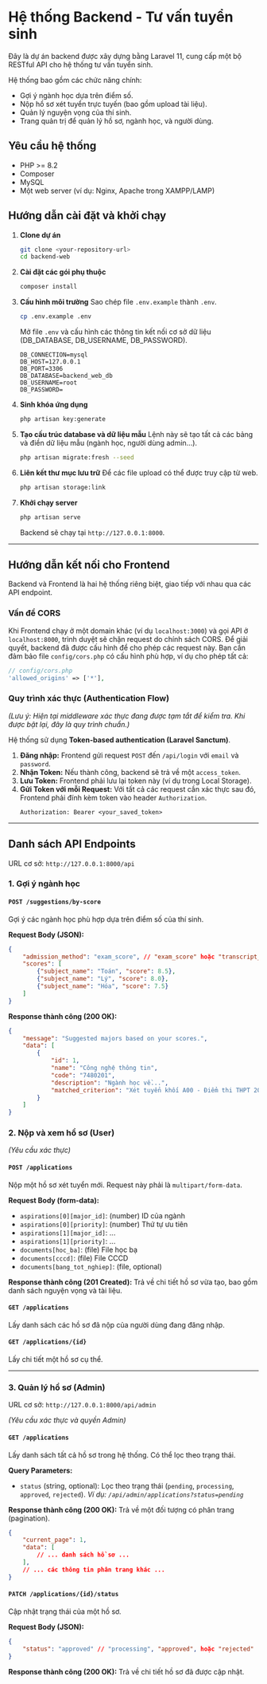 # Hệ thống Backend - Tư vấn tuyển sinh

Đây là dự án backend được xây dựng bằng Laravel 11, cung cấp một bộ RESTful API cho hệ thống tư vấn tuyển sinh.

Hệ thống bao gồm các chức năng chính:
- Gợi ý ngành học dựa trên điểm số.
- Nộp hồ sơ xét tuyển trực tuyến (bao gồm upload tài liệu).
- Quản lý nguyện vọng của thí sinh.
- Trang quản trị để quản lý hồ sơ, ngành học, và người dùng.

## Yêu cầu hệ thống

- PHP >= 8.2
- Composer
- MySQL
- Một web server (ví dụ: Nginx, Apache trong XAMPP/LAMP)

## Hướng dẫn cài đặt và khởi chạy

1.  **Clone dự án**
    ```bash
    git clone <your-repository-url>
    cd backend-web
    ```

2.  **Cài đặt các gói phụ thuộc**
    ```bash
    composer install
    ```

3.  **Cấu hình môi trường**
    Sao chép file `.env.example` thành `.env`.
    ```bash
    cp .env.example .env
    ```
    Mở file `.env` và cấu hình các thông tin kết nối cơ sở dữ liệu (DB_DATABASE, DB_USERNAME, DB_PASSWORD).
    ```dotenv
    DB_CONNECTION=mysql
    DB_HOST=127.0.0.1
    DB_PORT=3306
    DB_DATABASE=backend_web_db
    DB_USERNAME=root
    DB_PASSWORD=
    ```

4.  **Sinh khóa ứng dụng**
    ```bash
    php artisan key:generate
    ```

5.  **Tạo cấu trúc database và dữ liệu mẫu**
    Lệnh này sẽ tạo tất cả các bảng và điền dữ liệu mẫu (ngành học, người dùng admin...).
    ```bash
    php artisan migrate:fresh --seed
    ```

6.  **Liên kết thư mục lưu trữ**
    Để các file upload có thể được truy cập từ web.
    ```bash
    php artisan storage:link
    ```

7.  **Khởi chạy server**
    ```bash
    php artisan serve
    ```
    Backend sẽ chạy tại `http://127.0.0.1:8000`.

---

## Hướng dẫn kết nối cho Frontend

Backend và Frontend là hai hệ thống riêng biệt, giao tiếp với nhau qua các API endpoint.

### Vấn đề CORS

Khi Frontend chạy ở một domain khác (ví dụ `localhost:3000`) và gọi API ở `localhost:8000`, trình duyệt sẽ chặn request do chính sách CORS. Để giải quyết, backend đã được cấu hình để cho phép các request này. Bạn cần đảm bảo file `config/cors.php` có cấu hình phù hợp, ví dụ cho phép tất cả:
```php
// config/cors.php
'allowed_origins' => ['*'],
```

### Quy trình xác thực (Authentication Flow)

*(Lưu ý: Hiện tại middleware xác thực đang được tạm tắt để kiểm tra. Khi được bật lại, đây là quy trình chuẩn.)*

Hệ thống sử dụng **Token-based authentication (Laravel Sanctum)**.

1.  **Đăng nhập:** Frontend gửi request `POST` đến `/api/login` với `email` và `password`.
2.  **Nhận Token:** Nếu thành công, backend sẽ trả về một `access_token`.
3.  **Lưu Token:** Frontend phải lưu lại token này (ví dụ trong Local Storage).
4.  **Gửi Token với mỗi Request:** Với tất cả các request cần xác thực sau đó, Frontend phải đính kèm token vào header `Authorization`.
    ```
    Authorization: Bearer <your_saved_token>
    ```

---

## Danh sách API Endpoints

URL cơ sở: `http://127.0.0.1:8000/api`

### 1. Gợi ý ngành học

#### `POST /suggestions/by-score`
Gợi ý các ngành học phù hợp dựa trên điểm số của thí sinh.

**Request Body (JSON):**
```json
{
    "admission_method": "exam_score", // "exam_score" hoặc "transcript_score"
    "scores": [
        {"subject_name": "Toán", "score": 8.5},
        {"subject_name": "Lý", "score": 8.0},
        {"subject_name": "Hóa", "score": 7.5}
    ]
}
```

**Response thành công (200 OK):**
```json
{
    "message": "Suggested majors based on your scores.",
    "data": [
        {
            "id": 1,
            "name": "Công nghệ thông tin",
            "code": "7480201",
            "description": "Ngành học về...",
            "matched_criterion": "Xét tuyển khối A00 - Điểm thi THPT 2024"
        }
    ]
}
```

### 2. Nộp và xem hồ sơ (User)

*(Yêu cầu xác thực)*

#### `POST /applications`
Nộp một hồ sơ xét tuyển mới. Request này phải là `multipart/form-data`.

**Request Body (form-data):**
- `aspirations[0][major_id]`: (number) ID của ngành
- `aspirations[0][priority]`: (number) Thứ tự ưu tiên
- `aspirations[1][major_id]`: ...
- `aspirations[1][priority]`: ...
- `documents[hoc_ba]`: (file) File học bạ
- `documents[cccd]`: (file) File CCCD
- `documents[bang_tot_nghiep]`: (file, optional)

**Response thành công (201 Created):**
Trả về chi tiết hồ sơ vừa tạo, bao gồm danh sách nguyện vọng và tài liệu.

#### `GET /applications`
Lấy danh sách các hồ sơ đã nộp của người dùng đang đăng nhập.

#### `GET /applications/{id}`
Lấy chi tiết một hồ sơ cụ thể.

---

### 3. Quản lý hồ sơ (Admin)

URL cơ sở: `http://127.0.0.1:8000/api/admin`

*(Yêu cầu xác thực và quyền Admin)*

#### `GET /applications`
Lấy danh sách tất cả hồ sơ trong hệ thống. Có thể lọc theo trạng thái.

**Query Parameters:**
- `status` (string, optional): Lọc theo trạng thái (`pending`, `processing`, `approved`, `rejected`).
  _Ví dụ: `/api/admin/applications?status=pending`_

**Response thành công (200 OK):**
Trả về một đối tượng có phân trang (pagination).
```json
{
    "current_page": 1,
    "data": [
        // ... danh sách hồ sơ ...
    ],
    // ... các thông tin phân trang khác ...
}
```

#### `PATCH /applications/{id}/status`
Cập nhật trạng thái của một hồ sơ.

**Request Body (JSON):**
```json
{
    "status": "approved" // "processing", "approved", hoặc "rejected"
}
```
**Response thành công (200 OK):**
Trả về chi tiết hồ sơ đã được cập nhật. 